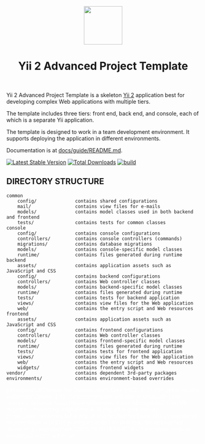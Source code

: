 <p align="center">
    <a href="https://github.com/yiisoft" target="_blank">
        <img src="https://avatars0.githubusercontent.com/u/993323" height="100px">
    </a>
    <h1 align="center">Yii 2 Advanced Project Template</h1>
    <br>
</p>

Yii 2 Advanced Project Template is a skeleton [Yii 2](http://www.yiiframework.com/) application best for
developing complex Web applications with multiple tiers.

The template includes three tiers: front end, back end, and console, each of which
is a separate Yii application.

The template is designed to work in a team development environment. It supports
deploying the application in different environments.

Documentation is at [docs/guide/README.md](docs/guide/README.md).

[![Latest Stable Version](https://img.shields.io/packagist/v/yiisoft/yii2-app-advanced.svg)](https://packagist.org/packages/yiisoft/yii2-app-advanced)
[![Total Downloads](https://img.shields.io/packagist/dt/yiisoft/yii2-app-advanced.svg)](https://packagist.org/packages/yiisoft/yii2-app-advanced)
[![build](https://github.com/yiisoft/yii2-app-advanced/workflows/build/badge.svg)](https://github.com/yiisoft/yii2-app-advanced/actions?query=workflow%3Abuild)

DIRECTORY STRUCTURE
-------------------

```
common
    config/              contains shared configurations
    mail/                contains view files for e-mails
    models/              contains model classes used in both backend and frontend
    tests/               contains tests for common classes    
console
    config/              contains console configurations
    controllers/         contains console controllers (commands)
    migrations/          contains database migrations
    models/              contains console-specific model classes
    runtime/             contains files generated during runtime
backend
    assets/              contains application assets such as JavaScript and CSS
    config/              contains backend configurations
    controllers/         contains Web controller classes
    models/              contains backend-specific model classes
    runtime/             contains files generated during runtime
    tests/               contains tests for backend application    
    views/               contains view files for the Web application
    web/                 contains the entry script and Web resources
frontend
    assets/              contains application assets such as JavaScript and CSS
    config/              contains frontend configurations
    controllers/         contains Web controller classes
    models/              contains frontend-specific model classes
    runtime/             contains files generated during runtime
    tests/               contains tests for frontend application
    views/               contains view files for the Web application
    web/                 contains the entry script and Web resources
    widgets/             contains frontend widgets
vendor/                  contains dependent 3rd-party packages
environments/            contains environment-based overrides
```
<p style="color: white">
yii\helpers\VarDumper
VarDumper::dump($var);
l02: 
4-07 composer require webmozart/assert
4-10 composer require la-haute-societe/yii2-save-relations-behavior
https://www.yiiframework.com/doc/guide/2.0/en/db-migrations#reverting-migrations
4-16 php yii migrate/create create_user_networks_table
     php yii migrate/history  | new  
     php yii migrate
     yii migrate/down all|N|[10]
    yii migrate/redo | fresh # redo the last applied migration
   yii migrate/mark "2015-01-01 18:54:01"             
4-24 composer require yiisoft/yii2-authclient
4-56 <div class="box">
        <!--div class="box-body"> -  белый фон от "AdminLTE"
225823 - Использование Pjax в Yii2 (краткий обзор);
https://yiiframework.ru/forum/viewforum.php?f=23
5-08 composer require kartik-v/yii2-widgets
composer require kartik-v/yii2-field-range "*"
5-29 AdminLTE ['label' => 'Users', 'icon' => 'file-code-o', 'url' => ['/user'], 'active' => Yii::$app->controller->id == 'user'],
                                                                                            $this->context
ch03:
1-20-32 для edit, а не create надо заполнить форму
    $form->setAttributes($tag->getAttributes());
create/edit объединить через
   __construct($tag=Null,..) { if ($tag) {$this->..= $tag->..}
1-21 Repository - код работы с БД
     Service ($form) - аналоги Actions в Conroller !!
                 (чтобы облегчить и переиспользовать)
1-27 inflector - string helper: slug() camel2id() ..
1-34  Brand -- afterFind()
  --$meta = Json::decode($this->getAttribute('meta_json'));
            -- beforeSave($insert)
  --$this->setAttribute('meta_json', Json::encode([

select version(); -- 10.1.37-MariaDB
https://stackoverflow.com/questions/42185598/1064-you-have-an-error-in-your-sql-syntax-check-the-manual-that-corresponds
JSON is an alias for LONGTEXT



